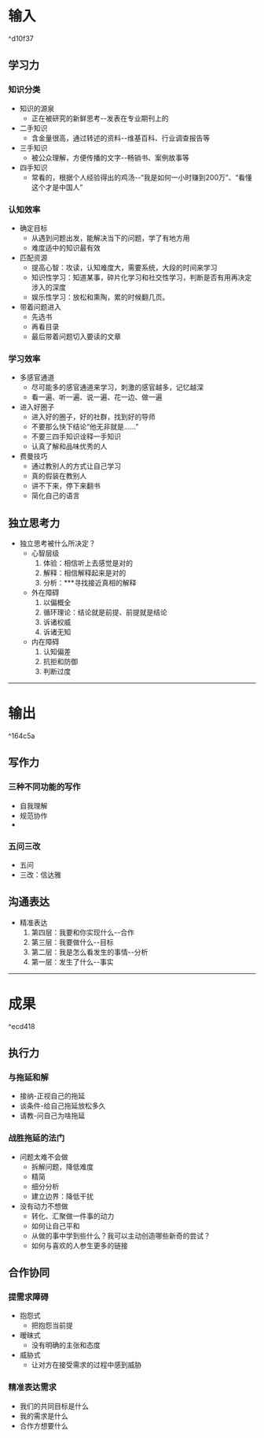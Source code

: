 # 输入

^d10f37

## 学习力

### 知识分类

- 知识的源泉
	- 正在被研究的新鲜思考--发表在专业期刊上的
- 二手知识
	- 含金量很高，通过转述的资料--维基百科、行业调查报告等
- 三手知识
	- 被公众理解，方便传播的文字--畅销书、案例故事等
- 四手知识
	- 常看的，根据个人经验得出的鸡汤--“我是如何一小时赚到200万”、“看懂这个才是中国人”

### 认知效率

- 确定目标
	- 从遇到问题出发，能解决当下的问题，学了有地方用
	- 难度适中的知识最有效
- 匹配资源
	- 提高心智：攻读，认知难度大，需要系统，大段的时间来学习
	- 知识性学习：知道某事，碎片化学习和社交性学习，判断是否有用再决定涉入的深度
	- 娱乐性学习：放松和熏陶，累的时候翻几页。
- 带着问题进入
	- 先选书
	- 再看目录
	- 最后带着问题切入要读的文章

### 学习效率

- 多感官通道
	- 尽可能多的感官通道来学习，刺激的感官越多，记忆越深
	- 看一遍、听一遍、说一遍、花一边、做一遍
- 进入好圈子
	- 进入好的圈子，好的社群，找到好的导师
	- 不要那么快下结论“他无非就是……”
	- 不要三四手知识诠释一手知识
	- 认真了解和品味优秀的人
- 费曼技巧
	- 通过教别人的方式让自己学习
	- 真的假装在教别人
	- 讲不下来，停下来翻书
	- 简化自己的语言

## 独立思考力

- 独立思考被什么所决定？
	- 心智层级
		1. 体验：相信听上去感觉是对的
		2. 解释：相信解释起来是对的
		3. 分析：***寻找接近真相的解释
	- 外在障碍
		1. 以偏概全
		2. 循环理论：结论就是前提、前提就是结论
		3. 诉诸权威
		4. 诉诸无知
	- 内在障碍
		1. 认知偏差
		2. 抗拒和防御
		3. 判断过度

---

# 输出

^164c5a

## 写作力

### 三种不同功能的写作
- 自我理解
- 规范协作
- 
### 五问三改

- 五问
- 三改：信达雅

## 沟通表达

- 精准表达
	1. 第四层：我要和你实现什么--合作
	2. 第三层：我要做什么--目标
	3. 第二层：我是怎么看发生的事情--分析
	4. 第一层：发生了什么--事实


---

# 成果

^ecd418

## 执行力

### 与拖延和解

- 接纳-正视自己的拖延
- 谈条件-给自己拖延放松多久
- 请教-问自己为啥拖延

### 战胜拖延的法门

- 问题太难不会做
	- 拆解问题，降低难度
	- 精简
	- 细分分析
	- 建立边界：降低干扰
- 没有动力不想做
	- 转化、汇聚做一件事的动力
	- 如何让自己平和
	- 从做的事中学到些什么？我可以主动创造哪些新奇的尝试？
	- 如何与喜欢的人参生更多的链接

## 合作协同

### 提需求障碍
- 抱怨式
	- 把抱怨当前提
- 暧昧式
	- 没有明确的主张和态度
- 威胁式
	- 让对方在接受需求的过程中感到威胁

### 精准表达需求
- 我们的共同目标是什么
- 我的需求是什么
- 合作方想要什么